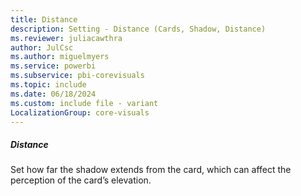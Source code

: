 ```yaml
---
title: Distance
description: Setting - Distance (Cards, Shadow, Distance)
ms.reviewer: juliacawthra
author: JulCsc
ms.author: miguelmyers
ms.service: powerbi
ms.subservice: pbi-corevisuals
ms.topic: include
ms.date: 06/18/2024
ms.custom: include file - variant
LocalizationGroup: core-visuals
---
```

##### Distance

Set how far the shadow extends from the card, which can affect the perception of the card’s elevation.

